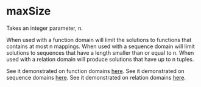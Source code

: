 # maxSize 

Takes an integer parameter, n.

When used with a function domain will limit the solutions to functions that contains at most n mappings.
When used with a sequence domain will limit solutions to sequences that have a length smaller than or equal to n.
When used with a relation domain will produce solutions that have up to n tuples.

See it demonstrated on function domains [here](https://github.com/conjure-cp/conjure/blob/main/docs/notebooks/functionDemonstration.ipynb).
See it demonstrated on sequence domains [here](https://github.com/conjure-cp/conjure/blob/main/docs/notebooks/SequenceDomains.ipynb).
See it demonstrated on relation domains [here](https://github.com/conjure-cp/conjure/blob/main/docs/notebooks/RelationDomains.ipynb).

